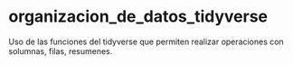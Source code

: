 # organizacion_de_datos_tidyverse
Uso de las funciones del tidyverse que permiten realizar operaciones con solumnas, filas, resumenes.
